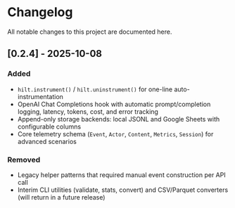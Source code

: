# Changelog

All notable changes to this project are documented here.

## [0.2.4] - 2025-10-08

### Added
- `hilt.instrument()` / `hilt.uninstrument()` for one-line auto-instrumentation
- OpenAI Chat Completions hook with automatic prompt/completion logging, latency, tokens, cost, and error tracking
- Append-only storage backends: local JSONL and Google Sheets with configurable columns
- Core telemetry schema (`Event`, `Actor`, `Content`, `Metrics`, `Session`) for advanced scenarios

### Removed
- Legacy helper patterns that required manual event construction per API call
- Interim CLI utilities (validate, stats, convert) and CSV/Parquet converters (will return in a future release)
